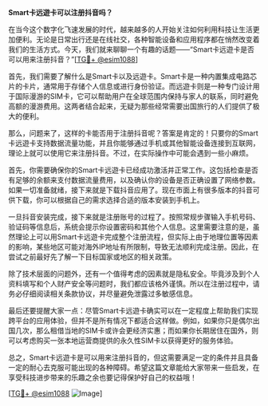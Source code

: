 **Smart卡远遊卡可以注册抖音吗？**

在当今这个数字化飞速发展的时代，越来越多的人开始关注如何利用科技让生活更加便利。无论是日常出行还是在线社交，各种智能设备和应用程序都在悄然改变着我们的生活方式。今天，我们就来聊聊一个有趣的话题——“Smart卡远遊卡是否可以用来注册抖音？”[[TG💪+ @esim1088](https://t.me/s/esim1088)]

首先，我们需要了解什么是Smart卡以及远遊卡。Smart卡是一种内置集成电路芯片的卡片，通常用于存储个人信息或进行身份验证。而远遊卡则是一种专门设计用于国际漫游的SIM卡，它可以帮助用户在全球范围内保持与家人的联系，同时避免高额的漫游费用。这两者结合起来，无疑为那些经常需要出国旅行的人们提供了极大的便利。

那么，问题来了，这样的卡能否用于注册抖音呢？答案是肯定的！只要你的Smart卡远遊卡支持数据流量功能，并且你能够通过手机或其他智能设备连接到互联网，理论上就可以使用它来注册抖音。不过，在实际操作中可能会遇到一些小麻烦。

首先，你需要确保你的Smart卡远遊卡已经成功激活并正常工作。这包括检查是否有足够的余额来支付数据流量费用，以及确认你的设备是否正确设置了网络参数。如果一切准备就绪，接下来就是下载抖音应用了。现在市面上有很多版本的抖音可供下载，你可以根据自己的需求选择合适的版本安装到手机上。

一旦抖音安装完成，接下来就是注册账号的过程了。按照常规步骤输入手机号码、验证码等信息后，系统会提示你设置密码和其他个人信息。这里需要注意的是，虽然理论上可以用Smart卡远遊卡完成整个注册流程，但实际上由于地理位置等因素的影响，某些地区可能对海外IP地址有所限制，导致无法顺利完成注册。因此，在尝试之前最好先了解一下目标国家或地区的相关政策。

除了技术层面的问题外，还有一个值得考虑的因素就是隐私安全。毕竟涉及到个人资料填写和个人财产安全等问题时，我们都应该格外谨慎。所以在注册过程中，请务必仔细阅读相关条款协议，并尽量避免泄露过多敏感信息。

最后还要提醒大家一点：尽管Smart卡远遊卡确实可以在一定程度上帮助我们实现跨平台的应用体验，但并不是所有情况下都适合这样做。例如，如果你只是偶尔出国几次，那么租借当地的SIM卡或许会更经济实惠；而如果你长期居住在国外，则可以考虑购买一张本地运营商提供的永久性SIM卡以获得更好的服务体验。

总之，Smart卡远遊卡是可以用来注册抖音的，但这需要满足一定的条件并且具备一定的耐心去克服可能出现的各种障碍。希望这篇文章能给大家带来一些启发，在享受科技进步带来的乐趣之余也要记得保护好自己的权益哦！

[[TG💪+ @esim1088](https://t.me/s/esim1088) ![Image](https://i.postimg.cc/4NQfJmqS/Snipaste-2025-05-13-00-14-12.png)]